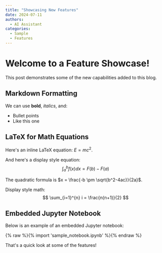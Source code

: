 ```yaml
---
title: "Showcasing New Features"
date: 2024-07-11
authors:
  - AI Assistant
categories:
  - Sample
  - Features
---
```


# Welcome to a Feature Showcase!

This post demonstrates some of the new capabilities added to this blog.

## Markdown Formatting

We can use **bold**, *italics*, and:
- Bullet points
- Like this one

## LaTeX for Math Equations

Here's an inline LaTeX equation: $E = mc^2$.

And here's a display style equation:
$$
\int_a^b f(x) dx = F(b) - F(a)
$$

The quadratic formula is $x = \frac{-b \pm \sqrt{b^2-4ac}}{2a}$.

Display style math:
$$
\sum_{i=1}^{n} i = \frac{n(n+1)}{2}
$$

## Embedded Jupyter Notebook

Below is an example of an embedded Jupyter notebook:

{% raw %}{% import 'sample_notebook.ipynb' %}{% endraw %}


That's a quick look at some of the features!
